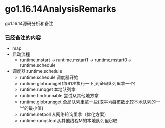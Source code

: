# go1.16.14AnalysisRemarks
go1.16.14源码分析和备注

### 已经备注的内容
- map
- 启动流程
  - runtime.mstart -> runtime.mstart1 -> runtime.mstart0-> runtime.schedule
- 调度器:runtime.schedule
  - runtime.schedule 调度器开始
  - runtime.globrunqget(每61次执行一下,到全局队列里拿一个)
  - runtime.runqget 本地队列拿
  - runtime.findrunnable 尝试从其他地方拿
  - runtime.globrunqget 全局队列里拿一些(取平均每核数比较本地队列的一半的最小值)
  - runtime.netpoll 从网络轮询里拿（优化方案）
  - runtime.runqsteal 从其他线程M的本地队列里窃取
